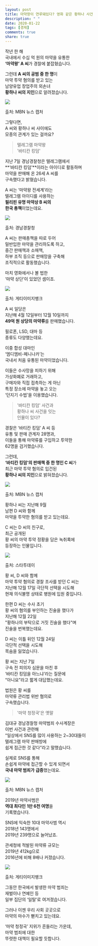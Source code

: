 ```yaml
---
layout: post
title: 마약왕이 연루돼있다? 영화 같은 황하나 사건
description: " "
date: 2020-01-22
tags: [경제]
comments: true
share: true
---
```



작년 한 해  
국내에서 수십 억 원의 마약을 유통한  
**‘마약왕’ A 씨**가 경찰에 붙잡혔습니다.  
  
그런데  **A 씨의 공범 중 한 명**이  
마약 투약 혐의를 받고 있는  
남양유업 창업주의 외손녀  
**황하나 씨의 지인**으로 알려졌습니다.

![](https://post-phinf.pstatic.net/MjAyMTAxMTFfMjk3/MDAxNjEwMzIzNTU5MTQ5._Laksy3LbWK399i8SYQcs3UuMG6RW37bdOPaaY_s0Bkg.AJ-QIWAF9rC6wfDWvCley-TnegB8Pl51am9n8sdsE7Qg.PNG/2._mbn.png?type=w1200)

출처: MBN 뉴스 캡처

그렇다면,  
A 씨와 황하나 씨 사이에도  
모종의 관계가 있는 걸까요?

> 텔레그램 마약왕  
> '바티칸 킹덤'

지난 7일 경남경찰청은 텔레그램에서  
**‘바티칸 킹덤’**이라는 아이디로 활동하며  
마약을 판매해 온 26세 A 씨를  
구속했다고 밝혔습니다.  
  
A 씨는 ‘마약왕 전세계’라는  
텔레그렘 아이디를 사용하는  
**필리핀 유명 마약상 B 씨의**  
**한국 총책**이었는데요.

![](https://post-phinf.pstatic.net/MjAyMTAxMTFfMTA2/MDAxNjEwMzIzNTkwNzMx.8X1IJbcX-uOKZ5GFlX8zF5aqkvipksd0llr6vNBiJBQg.Vjfuivf3dPwc3GMUConlhPzJ_2ScLN7vkRpgz_xx51og.PNG/1._%EA%B2%BD%EB%82%A8%EA%B2%BD%EC%B0%B0%EC%B2%AD.png?type=w1200)

출처: 경남경찰청

A 씨는 판매총책을 따로 두어  
밀반입한 마약을 관리하도록 하고,  
중간 판매책과 소매책,  
하부 조직 등으로 판매망을 구축해  
조직적으로 활동했습니다.  
  
마치 영화에서나 볼 법한  
‘마약 상단’이 있었던 셈이죠.

![](https://post-phinf.pstatic.net/MjAyMTAxMTFfOTQg/MDAxNjEwMzIzNjA1NTIy.O2PZPpQu5lo1a10HcCjso5N2CMszmjwDLDhevh3PSGkg.uyQLjYLuvyfKrEAcsuDwZn9ft2k4u3WZ8xzAkdHDJs0g.PNG/3._%EA%B2%8C%ED%8B%B0%EC%B5%9C%EC%A2%85.png?type=w1200)

출처: 게티이미지뱅크

A 씨 일당은  
지난해 4월 12일부터 12월 10일까지  
**49억 원 상당의 마약류**를 판매했습니다.  
  
필로폰, LSD, 대마 등  
종류도 다양했는데요.  
  
이중 합성 대마인  
‘엠디엠비-페니나카’는  
국내서 처음 유통된 마약이었습니다.  
  
이들은 수사망을 피하기 위해  
가상화폐로 거래하고,  
구매자와 직접 접촉하는 게 아닌  
특정 장소에 마약을 놓고 오는  
‘던지기 수법’을 이용했습니다.

> '바티칸 킹덤' 사건과  
> 황하나 씨 사건을 잇는  
> 인물이 있다?

경찰은 ‘바티칸 킹덤’ A 씨 등  
유통 및 판매 관계자 28명과,  
이들을 통해 마약류를 구입하고 투약한  
62명을 검거했습니다.  
  
그런데,  
**‘바티칸 킹덤’의 판매책 중 한 명인 C 씨**가  
최근 마약 투약 혐의로 입건된  
**황하나 씨의 지인**으로 밝혀졌습니다.

![](https://post-phinf.pstatic.net/MjAyMTAxMTFfMTc5/MDAxNjEwMzIzNjMyNzA1.WsxNbvJCt8KlAZOxr-yKMnKPtw5prCdSQns1Kja19QQg.BJe_IXn1y8n4-Pz8zkxBXY1p93LtiBZbGazaNt-ixWEg.PNG/4._MBN.png?type=w1200)

출처: MBN 뉴스 캡처

황하나 씨는 지난해 9월  
남편 D 씨와 함께  
마약을 투약한 혐의를 받고 있는데요.  
  
C 씨는 D 씨의 친구로,  
최근 공개된  
황 씨의 마약 투약 정황을 담은 녹취록에  
등장하는 인물입니다.

![](https://post-phinf.pstatic.net/MjAyMTAxMTFfMTc2/MDAxNjEwMzIzNjQ2ODU4.TioEqMvb24RVX-Xi6tg1r7NtcRQ3DPllSIWDacdunb0g.Olu34vnGOr1GYu2YIYXtAX8A6gVlYWXuNdPoJZGyHtog.PNG/5._%EC%8A%A4%ED%83%80%ED%88%AC%EB%8D%B0%EC%9D%B4.png?type=w1200)

출처: 스타투데이

황 씨, D 씨와 함께  
마약 투약 혐의로 경찰 조사를 받던 C 씨는  
지난해 12월 17일 극단적 선택을 시도해  
현재 의식불명 상태로 병원에 입원 중입니다.  
  
한편 D 씨는 수사 초기  
황 씨의 혐의를 부인하는 진술을 했다가  
지난해 12월 22일  
"황하나의 부탁으로 거짓 진술을 했다"며  
진술을 번복했는데요.  
  
D 씨는 이틀 뒤인 12월 24일  
극단적 선택을 시도해  
목숨을 잃었습니다.  
  
황 씨는 지난 7일  
구속 전 피의자 심문을 마친 후  
‘바티칸 킹덤을 아느냐’라는 질문에  
“아니요”라고 짧게 대답했는데요.  
  
법원은 황 씨를  
마약류 관리법 위반 혐의로  
구속했습니다.

> '마약 청정국'은 옛말

김대규 경남경찰청 마약범죄 수사계장은  
이번 사건과 관련해  
“일상에서 SNS를 많이 사용하는 2~30대들이  
텔레그램 마약 판매방에  
쉽게 접근한 것 같다”라고 말했습니다.  
  
실제로 SNS를 통해  
손쉽게 마약에 접근할 수 있게 되면서  
**국내 마약 범죄가** **급증**했는데요.

![](https://post-phinf.pstatic.net/MjAyMTAxMTFfMTAx/MDAxNjEwMzIzNjc2Njc2.IOvmkFxahqBukJrG0VFVCdy10cFIDKN9_y3CTqXt8RIg.KvV0px-ZDj2vy0rDFp4W90MRwhGGyONRHNvMOBDjQH4g.PNG/6._MBN.png?type=w1200)

출처: MBN 뉴스 캡처

2019년 마약사범은  
**역대 최다인** **1만 6천 여명**을  
기록했습니다.  
  
SNS에 익숙한 10대 마약사범 역시  
2018년 143명에서  
2019년 239명으로 늘어났죠.  
  
관세청에 적발된 마약류 규모는  
2019년 412kg으로  
2016년에 비해 8배나 커졌습니다.

![](https://post-phinf.pstatic.net/MjAyMTAxMTFfNzIg/MDAxNjEwMzIzNjk0Nzgy.UUt8lAifR3CrFfaT2duODLoBWKgbWMEscrRjQ08u35cg.yqs6eZ0a8SgFr2qkEzMktH-x7_azzrrLxSy4TXZ0WK8g.PNG/7._%EA%B2%8C%ED%8B%B0%EC%B5%9C%EC%A2%85.png?type=w1200)

출처: 게티이미지뱅크

그동안 한국에서 발생한 마약 범죄는  
재벌이나 연예인 등  
일부 집단의 ‘일탈’로 여겨졌습니다.  
  
그러나 이젠 우리 사회 곳곳으로  
마약의 마수가 뻗치고 있는데요.  
  
‘마약 청정국’ 지위가 흔들리는 가운데,  
마약 범죄에 대한  
뚜렷한 대책이 필요할 듯합니다.